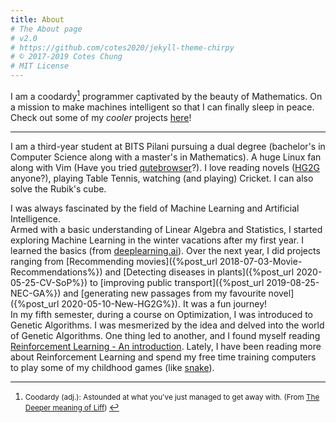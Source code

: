 ```yaml
---
title: About
# The About page
# v2.0
# https://github.com/cotes2020/jekyll-theme-chirpy
# © 2017-2019 Cotes Chung
# MIT License
---
```


I am a coodardy[^footnote] programmer captivated by the beauty of Mathematics. On a mission to make machines intelligent so that I can finally sleep in peace. Check out some of my _cooler_ projects [here](https://manansoni42.github.io/tags/cool/)!
<hr>

I am a third-year student at BITS Pilani pursuing a dual degree (bachelor's in Computer Science along with a master's in Mathematics). A huge Linux fan along with Vim (Have you tried [qutebrowser](https://qutebrowser.org/)?). I love reading novels ([HG2G](https://www.goodreads.com/book/show/386162.The_Hitchhiker_s_Guide_to_the_Galaxy) anyone?), playing Table Tennis, watching (and playing) Cricket. I can also solve the Rubik's cube.

I was always fascinated by the field of Machine Learning and Artificial Intelligence.  
Armed with a basic understanding of Linear Algebra and Statistics, I started exploring Machine Learning in the winter vacations after my first year. I learned the basics (from [deeplearning.ai](https://www.deeplearning.ai/)). Over the next year, I did projects ranging from [Recommending movies]({%post_url 2018-07-03-Movie-Recommendations%}) and [Detecting diseases in plants]({%post_url 2020-05-25-CV-SoP%}) to [improving public transport]({%post_url 2019-08-25-NEC-GA%}) and [generating new passages from my favourite novel]({%post_url 2020-05-10-New-HG2G%}). It was a fun journey!  
In my fifth semester, during a course on Optimization, I was introduced to Genetic Algorithms. I was mesmerized by the idea and delved into the world of Genetic Algorithms. One thing led to another, and I found myself reading [Reinforcement Learning -  An introduction](https://www.amazon.in/Reinforcement-Learning-Introduction-Richard-Sutton/dp/0262039249ref=sr_1_1?crid=GPAZTB1BEUCA&dchild=1&keywords=sutton+and+barto&qid=1590264242&sprefix=sutton+and+%2Caps%2C290&sr=8-1). Lately, I have been reading more about Reinforcement Learning and spend my free time training computers to play some of my childhood games (like [snake](https://manansoni42.github.io/reinforcement-learning/snake/web/game.html)).

[^footnote]: <small> Coodardy (adj.): Astounded at what you've just managed to get away with. (From [The Deeper meaning of Liff](https://www.amazon.com/Deeper-Meaning-Liff-Dictionary-Yet-But/dp/0307236013)) </small>
